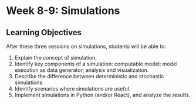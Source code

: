 # Week 8-9: Simulations

## Learning Objectives


After these three sessions on simulations, students will be able to:

1. Explain the concept of simulation.
2. Identify key components of a simulation: computable model; model execution as data generator; analysis and visualization.
3. Describe the difference between deterministic and stochastic simulations.
4. Identify scenarios where simulations are useful.
5. Implement simulations in Python (and/or React), and analyze the results.